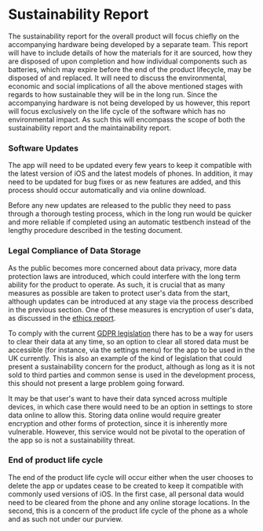 # Sustainability Report

The sustainability report for the overall product will focus chiefly on the accompanying hardware being developed by a separate team. This report will have to include details of how the materials for it are sourced, how they are disposed of upon completion and how individual components such as batteries, which may expire before the end of the product lifecycle, may be disposed of and replaced. It will need to discuss the environmental, economic and social implications of all the above mentioned stages with regards to how sustainable they will be in the long run. Since the accompanying hardware is not being developed by us however, this report will focus exclusively on the life cycle of the software which has no environmental impact. As such this will encompass the scope of both the sustainability report and the maintainability report.

### Software Updates

The app will need to be updated every few years to keep it compatible with the latest version of iOS and the latest models of phones. In addition, it may need to be updated for bug fixes or as new features are added, and this process should occur automatically and via online download.

Before any new updates are released to the public they need to pass through a thorough testing process, which in the long run would be quicker and more reliable if completed using an automatic testbench instead of the lengthy procedure described in the testing document.

### Legal Compliance of Data Storage

As the public becomes more concerned about data privacy, more data protection laws are introduced, which could interfere with the long term ability for the product to operate. As such, it is crucial that as many measures as possible are taken to protect user's data from the start, although updates can be introduced at any stage via the process described in the previous section. One of these measures is encryption of user's data, as discussed in the [ethics report](https://danwells96.github.io/ARISES/ethics-report.html).

To comply with the current [GDPR legislation][1] there has to be a way for users to clear their data at any time, so an option to clear all stored data must be accessible (for instance, via the settings menu) for the app to be used in the UK currently. This is also an example of the kind of legislation that could present a sustainability concern for the product, although as long as it is not sold to third parties and common sense is used in the development process, this should not present a large problem going forward.

It may be that user's want to have their data synced across multiple devices, in which case there would need to be an option in settings to store data online to allow this. Storing data online would require greater encryption and other forms of protection, since it is inherently more vulnerable. However, this service would not be pivotal to the operation of the app so is not a sustainability threat.

### End of product life cycle

The end of the product life cycle will occur either when the user chooses to delete the app or updates cease to be created to keep it compatible with commonly used versions of iOS. In the first case, all personal data would need to be cleared from the phone and any online storage locations. In the second, this is a concern of the product life cycle of the phone as a whole and as such not under our purview.

[1]: https://ico.org.uk/for-organisations/guide-to-the-general-data-protection-regulation-gdpr/
